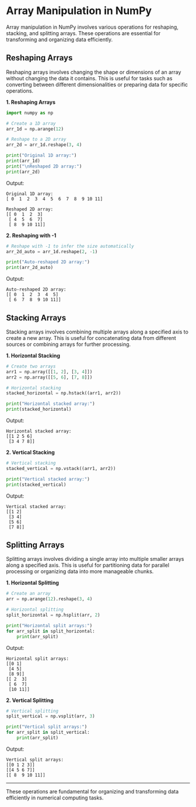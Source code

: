 # Array Manipulation in NumPy

Array manipulation in NumPy involves various operations for reshaping, stacking, and splitting arrays. These operations are essential for transforming and organizing data efficiently.

## Reshaping Arrays

Reshaping arrays involves changing the shape or dimensions of an array without changing the data it contains. This is useful for tasks such as converting between different dimensionalities or preparing data for specific operations.

**1. Reshaping Arrays**

```python
import numpy as np

# Create a 1D array
arr_1d = np.arange(12)

# Reshape to a 2D array
arr_2d = arr_1d.reshape(3, 4)

print("Original 1D array:")
print(arr_1d)
print("\nReshaped 2D array:")
print(arr_2d)
```

Output:
```
Original 1D array:
[ 0  1  2  3  4  5  6  7  8  9 10 11]

Reshaped 2D array:
[[ 0  1  2  3]
 [ 4  5  6  7]
 [ 8  9 10 11]]
```

**2. Reshaping with -1**

```python
# Reshape with -1 to infer the size automatically
arr_2d_auto = arr_1d.reshape(2, -1)

print("Auto-reshaped 2D array:")
print(arr_2d_auto)
```

Output:
```
Auto-reshaped 2D array:
[[ 0  1  2  3  4  5]
 [ 6  7  8  9 10 11]]
```

## Stacking Arrays

Stacking arrays involves combining multiple arrays along a specified axis to create a new array. This is useful for concatenating data from different sources or combining arrays for further processing.

**1. Horizontal Stacking**

```python
# Create two arrays
arr1 = np.array([[1, 2], [3, 4]])
arr2 = np.array([[5, 6], [7, 8]])

# Horizontal stacking
stacked_horizontal = np.hstack((arr1, arr2))

print("Horizontal stacked array:")
print(stacked_horizontal)
```

Output:
```
Horizontal stacked array:
[[1 2 5 6]
 [3 4 7 8]]
```

**2. Vertical Stacking**

```python
# Vertical stacking
stacked_vertical = np.vstack((arr1, arr2))

print("Vertical stacked array:")
print(stacked_vertical)
```

Output:
```
Vertical stacked array:
[[1 2]
 [3 4]
 [5 6]
 [7 8]]
```

## Splitting Arrays

Splitting arrays involves dividing a single array into multiple smaller arrays along a specified axis. This is useful for partitioning data for parallel processing or organizing data into more manageable chunks.

**1. Horizontal Splitting**

```python
# Create an array
arr = np.arange(12).reshape(3, 4)

# Horizontal splitting
split_horizontal = np.hsplit(arr, 2)

print("Horizontal split arrays:")
for arr_split in split_horizontal:
    print(arr_split)
```

Output:
```
Horizontal split arrays:
[[0 1]
 [4 5]
 [8 9]]
[[ 2  3]
 [ 6  7]
 [10 11]]
```

**2. Vertical Splitting**

```python
# Vertical splitting
split_vertical = np.vsplit(arr, 3)

print("Vertical split arrays:")
for arr_split in split_vertical:
    print(arr_split)
```

Output:
```
Vertical split arrays:
[[0 1 2 3]]
[[4 5 6 7]]
[[ 8  9 10 11]]
```

---

These operations are fundamental for organizing and transforming data efficiently in numerical computing tasks.